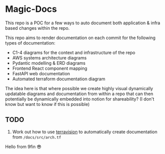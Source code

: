 # Magic-Docs
This repo is a POC for a few ways to auto document both application & infra based changes within the repo.

This repo aims to render documentation on each commit for the following types of documentation:
- C1-4 diagrams for the context and infrastructure of the repo
- AWS systems architecture diagrams
- Pydantic modelling & ERD diagrams
- Frontend React component mapping
- FastAPI web documentation
- Automated terraform documentation diagram

The idea here is that where possible we create highly visual dynamically updatable diagrams and documentation from within a repo that can then potentially be dynamically embedded into notion for shareability? (I don't know but want to know if this is possible)

## TODO
1. Work out how to use [terravision](https://github.com/patrickchugh/terravision) to automatically create documentation from `/docs/src/arch.tf`

Hello from 9fin 😎